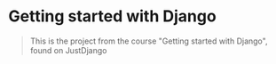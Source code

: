 <h1>Getting started with Django</h1>

> This is the project from the course "Getting started with Django", found on JustDjango
